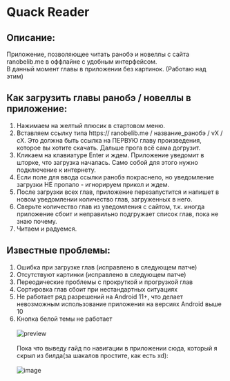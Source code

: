 # Quack Reader

## Описание:
Приложение, позволяющее читать ранобэ и новеллы с сайта ranobelib.me в оффлайне с удобным интерфейсом.
<br />
В данный момент главы в приложении без картинок. (Работаю над этим)

## Как загрузить главы ранобэ / новеллы в приложение:
1. Нажимаем на желтый плюсик в стартовом меню.
2. Вставляем ссылку типа https:// ranobelib.me / название_ранобэ / vX / cX. Это должна быть ссылка на ПЕРВУЮ главу произведения, которое вы хотите скачать. Дальше прога всё сама догрузит.
3. Кликаем на клавиатуре Enter и ждем. Приложение уведомит в шторке, что загрузка началась. Само собой для этого нужно подключение к интернету.
4. Если поле для ввода ссылки ранобэ покраснело, но уведомление загрузки НЕ пропало - игнорируем прикол и ждем.
5. После загрузки всех глав, приложение перезапустится и напишет в новом уведомлении количество глав, загруженных в него.
6. Сверьте количество глав из уведомления с сайтом, т.к. иногда приложение сбоит и неправильно подгружает список глав, пока не знаю почему.
7. Читаем и радуемся.

## Известные проблемы:
1. Ошибка при загрузке глав (исправлено в следующем патче)
2. Отсутствуют картинки (исправлено в следующем патче)
3. Переодические проблемы с прокруткой и прогрузкой глав
4. Сортировка глав сбоит при нестандартных ситуациях
5. Не работает ряд разрешений на Android 11+, что делает невозможным использование приложения на версиях Android выше 10
6. Кнопка белой темы не работает
<br /><br />
![preview](https://github.com/supchyan/QuackReader/assets/123704468/f53e3ba5-0188-4b01-a40f-7c2f6143b094)
<br /><br />
Пока что выведу гайд по навигации в приложении сюда, который я скрыл из билда(за шакалов простите, как есть xd):
<br /><br />
![image](https://github.com/supchyan/QuackReader/assets/123704468/1dd2679a-efce-4726-b636-e0a03ad977c7)

